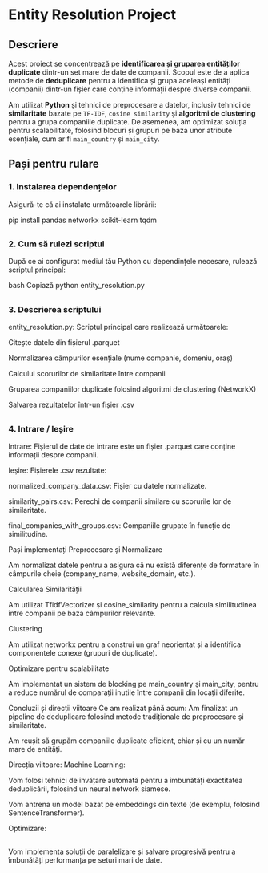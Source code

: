 # Entity Resolution Project

## Descriere

Acest proiect se concentrează pe **identificarea și gruparea entităților duplicate** dintr-un set mare de date de companii. Scopul este de a aplica metode de **deduplicare** pentru a identifica și grupa aceleași entități (companii) dintr-un fișier care conține informații despre diverse companii.

Am utilizat **Python** și tehnici de preprocesare a datelor, inclusiv tehnici de **similaritate** bazate pe `TF-IDF`, `cosine similarity` și **algoritmi de clustering** pentru a grupa companiile duplicate. De asemenea, am optimizat soluția pentru scalabilitate, folosind blocuri și grupuri pe baza unor atribute esențiale, cum ar fi `main_country` și `main_city`.

## Pași pentru rulare

### 1. Instalarea dependențelor

Asigură-te că ai instalate următoarele librării:


pip install pandas networkx scikit-learn tqdm

##

### 2. Cum să rulezi scriptul
După ce ai configurat mediul tău Python cu dependințele necesare, rulează scriptul principal:

bash
Copiază
python entity_resolution.py

##

### 3. Descrierea scriptului
entity_resolution.py: Scriptul principal care realizează următoarele:

Citește datele din fișierul .parquet

Normalizarea câmpurilor esențiale (nume companie, domeniu, oraș)

Calculul scorurilor de similaritate între companii

Gruparea companiilor duplicate folosind algoritmi de clustering (NetworkX)

Salvarea rezultatelor într-un fișier .csv

##

### 4. Intrare / Ieșire
Intrare:
Fișierul de date de intrare este un fișier .parquet care conține informații despre companii.

Ieșire:
Fișierele .csv rezultate:

normalized_company_data.csv: Fișier cu datele normalizate.

similarity_pairs.csv: Perechi de companii similare cu scorurile lor de similaritate.

final_companies_with_groups.csv: Companiile grupate în funcție de similitudine.

Pași implementați
Preprocesare și Normalizare

Am normalizat datele pentru a asigura că nu există diferențe de formatare în câmpurile cheie (company_name, website_domain, etc.).

Calcularea Similarității

Am utilizat TfidfVectorizer și cosine_similarity pentru a calcula similitudinea între companii pe baza câmpurilor relevante.

Clustering

Am utilizat networkx pentru a construi un graf neorientat și a identifica componentele conexe (grupuri de duplicate).

Optimizare pentru scalabilitate

Am implementat un sistem de blocking pe main_country și main_city, pentru a reduce numărul de comparații inutile între companii din locații diferite.

Concluzii și direcții viitoare
Ce am realizat până acum:
Am finalizat un pipeline de deduplicare folosind metode tradiționale de preprocesare și similaritate.

Am reușit să grupăm companiile duplicate eficient, chiar și cu un număr mare de entități.

Direcția viitoare:
Machine Learning:

Vom folosi tehnici de învățare automată pentru a îmbunătăți exactitatea deduplicării, folosind un neural network siamese.

Vom antrena un model bazat pe embeddings din texte (de exemplu, folosind SentenceTransformer).

Optimizare:

##
Vom implementa soluții de paralelizare și salvare progresivă pentru a îmbunătăți performanța pe seturi mari de date.




